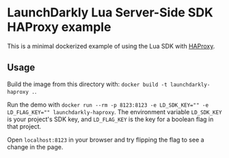 # LaunchDarkly Lua Server-Side SDK HAProxy example

This is a minimal dockerized example of using the Lua SDK with [HAProxy](https://www.haproxy.org/).

## Usage

Build the image from this directory with: `docker build -t launchdarkly-haproxy .`.

Run the demo with `docker run --rm -p 8123:8123 -e LD_SDK_KEY="" -e LD_FLAG_KEY="" launchdarkly-haproxy`. The environment variable `LD_SDK_KEY` is your project's SDK key, and `LD_FLAG_KEY` is the key for a boolean flag in that project.

Open `localhost:8123` in your browser and try flipping the flag to see a change in the page.
